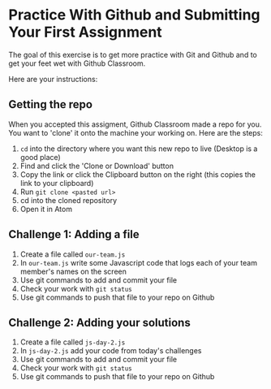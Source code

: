 # Practice With Github and Submitting Your First Assignment

The goal of this exercise is to get more practice with Git and Github and to get your feet wet with Github Classroom.

Here are your instructions:

## Getting the repo

When you accepted this assigment, Github Classroom made a repo for you. You want to 'clone' it onto the machine your working on. Here are the steps:

1. ```cd``` into the directory where you want this new repo to live (Desktop is a good place)
2. Find and click the 'Clone or Download' button
3. Copy the link or click the Clipboard button on the right (this copies the link to your clipboard)
4. Run `git clone <pasted url>`
5. cd into the cloned repository
6. Open it in Atom

## Challenge 1: Adding a file

1. Create a file called ```our-team.js```
2. In ```our-team.js``` write some Javascript code that logs each of your team member's names on the screen
3. Use git commands to add and commit your file
4. Check your work with ```git status```
5. Use git commands to push that file to your repo on Github

## Challenge 2: Adding your solutions

1. Create a file called ```js-day-2.js```
2. In ```js-day-2.js``` add your code from today's challenges
3. Use git commands to add and commit your file
4. Check your work with ```git status```
5. Use git commands to push that file to your repo on Github


